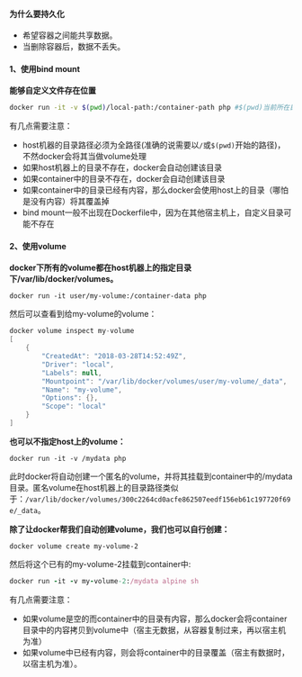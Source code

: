 #### 为什么要持久化

+ 希望容器之间能共享数据。
+ 当删除容器后，数据不丢失。

#### 1、使用bind mount

**能够自定义文件存在位置**

```bash
docker run -it -v $(pwd)/local-path:/container-path php #$(pwd)当前所在目录
```

有几点需要注意：

- host机器的目录路径必须为全路径(准确的说需要以`/`或`$(pwd)`开始的路径)，不然docker会将其当做volume处理
- 如果host机器上的目录不存在，docker会自动创建该目录
- 如果container中的目录不存在，docker会自动创建该目录
- 如果container中的目录已经有内容，那么docker会使用host上的目录（哪怕是没有内容）将其覆盖掉
- bind mount一般不出现在Dockerfile中，因为在其他宿主机上，自定义目录可能不存在

#### 2、使用volume

**docker下所有的volume都在host机器上的指定目录下/var/lib/docker/volumes。**

```undefined
docker run -it user/my-volume:/container-data php
```

然后可以查看到给my-volume的volume：

```csharp
docker volume inspect my-volume
[
    {
        "CreatedAt": "2018-03-28T14:52:49Z",
        "Driver": "local",
        "Labels": null,
        "Mountpoint": "/var/lib/docker/volumes/user/my-volume/_data",
        "Name": "my-volume",
        "Options": {},
        "Scope": "local"
    }
]
```

**也可以不指定host上的volume：**

```undefined
docker run -it -v /mydata php
```

此时docker将自动创建一个匿名的volume，并将其挂载到container中的/mydata目录。匿名volume在host机器上的目录路径类似于：`/var/lib/docker/volumes/300c2264cd0acfe862507eedf156eb61c197720f69e/_data`。

**除了让docker帮我们自动创建volume，我们也可以自行创建：**

```undefined
docker volume create my-volume-2
```

然后将这个已有的my-volume-2挂载到container中:

```ruby
docker run -it -v my-volume-2:/mydata alpine sh
```

有几点需要注意：

+ 如果volume是空的而container中的目录有内容，那么docker会将container目录中的内容拷贝到volume中（宿主无数据，从容器复制过来，再以宿主机为准）
+ 如果volume中已经有内容，则会将container中的目录覆盖（宿主有数据时，以宿主机为准）。